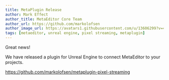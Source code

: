 ```yaml
---
title: MetaPlugin Release
author: Mark Effect
author_title: MetaEditor Core Team
author_url: https://github.com/markolofsen
author_image_url: https://avatars1.githubusercontent.com/u/13606299?v=4
tags: [metaeditor, unreal engine, pixel streaming, metaplugin]
---
```



Great news!

We have released a plugin for Unreal Engine to connect MetaEditor to your projects.

https://github.com/markolofsen/metaplugin-pixel-streaming
